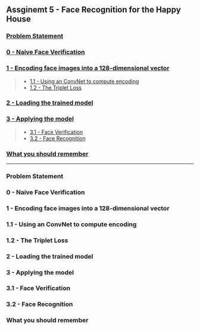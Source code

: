 ## Assginemt 5 - Face Recognition for the Happy House

### [Problem Statement](#00)

### [0 - Naive Face Verification](#0)

### [1 - Encoding face images into a 128-dimensional vector](#1)
>
> - [1.1 - Using an ConvNet to compute encoding](#1.1)
> - [1.2 - The Triplet Loss](#1.2)

### [2 - Loading the trained model](#2)

### [3 - Applying the model](#3)
>
> - [3.1 - Face Verification](#3.1)
> - [3.2 - Face Recognition](#3.2)

### [What you should remember](#4)

---

<h3 id="00">Problem Statement</h3>

<h3 id="0">0 - Naive Face Verification</h3>

<h3 id="1">1 - Encoding face images into a 128-dimensional vector</h3>

<h3 id="1.1">1.1 - Using an ConvNet to compute encoding</h3>

<h3 id="1.2">1.2 - The Triplet Loss</h3>

<h3 id="2">2 - Loading the trained model</h3>

<h3 id="3">3 - Applying the model</h3>

<h3 id="3.1">3.1 - Face Verification</h3>

<h3 id="3.2">3.2 - Face Recognition</h3>

<h3 id="4">What you should remember</h3>


